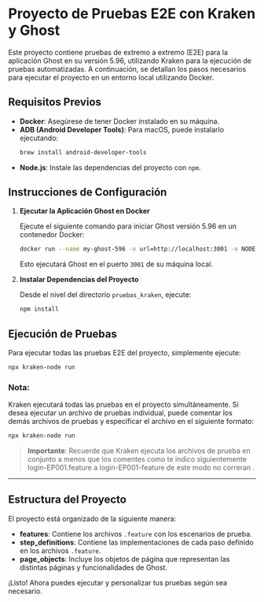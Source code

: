 
# Proyecto de Pruebas E2E con Kraken y Ghost

Este proyecto contiene pruebas de extremo a extremo (E2E) para la aplicación Ghost en su versión 5.96, utilizando Kraken para la ejecución de pruebas automatizadas. A continuación, se detallan los pasos necesarios para ejecutar el proyecto en un entorno local utilizando Docker.

## Requisitos Previos

- **Docker**: Asegúrese de tener Docker instalado en su máquina.
- **ADB (Android Developer Tools)**: Para macOS, puede instalarlo ejecutando:
  ```bash
  brew install android-developer-tools
  ```
- **Node.js**: Instale las dependencias del proyecto con `npm`.

## Instrucciones de Configuración

1. **Ejecutar la Aplicación Ghost en Docker**

   Ejecute el siguiente comando para iniciar Ghost versión 5.96 en un contenedor Docker:
   ```bash
   docker run --name my-ghost-596 -e url=http://localhost:3001 -e NODE_ENV=development -p 3001:2368 ghost:5.96
   ```

   Esto ejecutará Ghost en el puerto `3001` de su máquina local.

2. **Instalar Dependencias del Proyecto**

   Desde el nivel del directorio `pruebas_kraken`, ejecute:
   ```bash
   npm install
   ```

## Ejecución de Pruebas

Para ejecutar todas las pruebas E2E del proyecto, simplemente ejecute:
```bash
npx kraken-node run
```

### Nota:
Kraken ejecutará todas las pruebas en el proyecto simultáneamente. Si desea ejecutar un archivo de pruebas individual, puede comentar los demás archivos de pruebas y especificar el archivo en el siguiente formato:

```bash
npx kraken-node run
```

> **Importante**: Recuerde que Kraken ejecuta los archivos de prueba en conjunto a menos que los comentes como te indico siguientemente login-EP001.feature a login-EP001-feature de este modo no correran .

---

## Estructura del Proyecto

El proyecto está organizado de la siguiente manera:
- **features**: Contiene los archivos `.feature` con los escenarios de prueba.
- **step_definitions**: Contiene las implementaciones de cada paso definido en los archivos `.feature`.
- **page_objects**: Incluye los objetos de página que representan las distintas páginas y funcionalidades de Ghost.

¡Listo! Ahora puedes ejecutar y personalizar tus pruebas según sea necesario.
